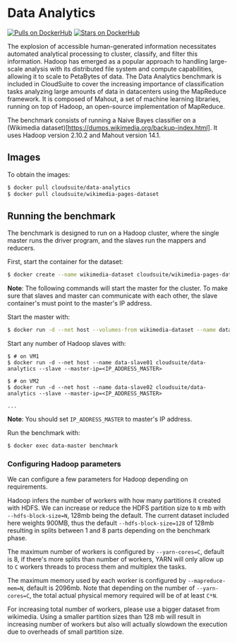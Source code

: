 # Data Analytics #

[![Pulls on DockerHub][dhpulls]][dhrepo]
[![Stars on DockerHub][dhstars]][dhrepo]

The explosion of accessible human-generated information necessitates automated analytical processing to cluster, classify, and filter this information. Hadoop has emerged as a popular approach to handling large-scale analysis with its distributed file system and compute capabilities, allowing it to scale to PetaBytes of data. The Data Analytics benchmark is included in CloudSuite to cover the increasing importance of classification tasks analyzing large amounts of data in datacenters using the MapReduce framework. It is composed of Mahout, a set of machine learning libraries, running on top of Hadoop, an open-source implementation of MapReduce.

The benchmark consists of running a Naive Bayes classifier on a (Wikimedia dataset)[https://dumps.wikimedia.org/backup-index.html]. It uses Hadoop version 2.10.2 and Mahout version 14.1.

## Images ##

To obtain the images:

```bash
$ docker pull cloudsuite/data-analytics
$ docker pull cloudsuite/wikimedia-pages-dataset
```

## Running the benchmark ##

The benchmark is designed to run on a Hadoop cluster, where the single master runs the driver program, and the slaves run the mappers and reducers.

First, start the container for the dataset:

```bash
$ docker create --name wikimedia-dataset cloudsuite/wikimedia-pages-dataset 
```

**Note**: The following commands will start the master for the cluster. To make sure that slaves and master can communicate with each other, the slave container's must point to the master's IP address. 

Start the master with:

```bash
$ docker run -d --net host --volumes-from wikimedia-dataset --name data-master cloudsuite/data-analytics --master
```

Start any number of Hadoop slaves with:
```
$ # on VM1
$ docker run -d --net host --name data-slave01 cloudsuite/data-analytics --slave --master-ip=<IP_ADDRESS_MASTER>

$ # on VM2
$ docker run -d --net host --name data-slave02 cloudsuite/data-analytics --slave --master-ip=<IP_ADDRESS_MASTER>

...
```
**Note**: You should set `IP_ADDRESS_MASTER` to master's IP address.

Run the benchmark with:

```bash
$ docker exec data-master benchmark
```

### Configuring Hadoop parameters ###

We can configure a few parameters for Hadoop depending on requirements. 

Hadoop infers the number of workers with how many partitions it created with HDFS. We can increase or reduce the HDFS partition size to `N` mb with `--hdfs-block-size=N`, 128mb being the default. The current dataset included here weights 900MB, thus the default `--hdfs-block-size=128` of 128mb resulting in splits between 1 and 8 parts depending on the benchmark phase.

The maximum number of workers is configured by `--yarn-cores=C`, default is 8, if there's more splits than number of workers, YARN will only allow up to `C` workers threads to process them and multiplex the tasks.

The maximum memory used by each worker is configured by `--mapreduce-mem=N`, default is 2096mb. Note that depending on the number of `--yarn-cores=C`, the total actual physical memory required will be of at least `C*N`.

For increasing total number of workers, please use a bigger dataset from wikimedia. Using a smaller partition sizes than 128 mb will result in increasing number of workers but also will actually slowdown the execution due to overheads of small partition size. 


[dhrepo]: https://hub.docker.com/r/cloudsuite/data-analytics/ "DockerHub Page"
[dhpulls]: https://img.shields.io/docker/pulls/cloudsuite/data-analytics.svg "Go to DockerHub Page"
[dhstars]: https://img.shields.io/docker/stars/cloudsuite/data-analytics.svg "Go to DockerHub Page"
